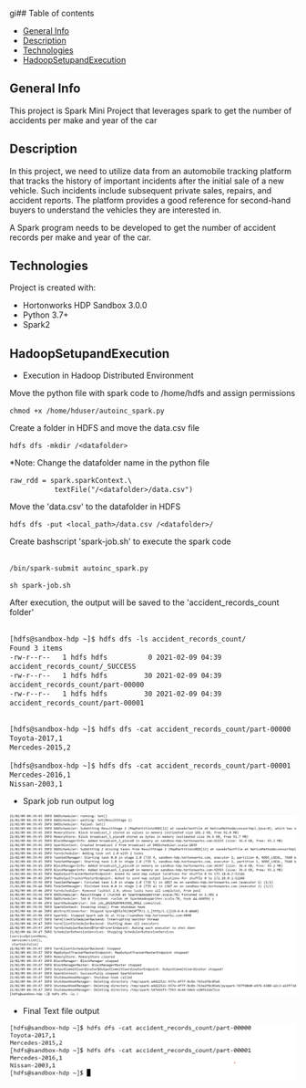gi## Table of contents
* [General Info](#general-info)
* [Description](#description)
* [Technologies](#technologies)
* [HadoopSetupandExecution](#hadoopsetupandexecution)

## General Info
This project is Spark Mini Project that leverages spark to get the number of accidents per make and year of the car

## Description
In this project, we need to utilize data from an automobile tracking platform that tracks the history of important incidents after the initial sale of a new vehicle. Such incidents include subsequent private sales, repairs, and accident reports. The platform provides a good reference for second-hand buyers to understand the vehicles they are interested in.

A Spark program needs to be developed to get the number of accident records per make and year of the car.


## Technologies
Project is created with:
* Hortonworks HDP Sandbox 3.0.0
* Python 3.7+
* Spark2


## HadoopSetupandExecution

* Execution in Hadoop Distributed Environment

Move the python file with spark code to /home/hdfs and assign permissions

```
chmod +x /home/hduser/autoinc_spark.py

```
Create a folder in HDFS and move the data.csv file

```
hdfs dfs -mkdir /<datafolder>

```
*Note: Change the datafolder name in the python file
```
raw_rdd = spark.sparkContext.\
           textFile("/<datafolder>/data.csv")
```
Move the 'data.csv' to the datafolder in HDFS

```
hdfs dfs -put <local_path>/data.csv /<datafolder>/

```
Create bashscript 'spark-job.sh' to execute the spark code

```

/bin/spark-submit autoinc_spark.py

```

```
sh spark-job.sh

```

After execution, the output will be saved to the 'accident_records_count folder'

```

[hdfs@sandbox-hdp ~]$ hdfs dfs -ls accident_records_count/                                                                                                                                                              
Found 3 items                                                                                                                                                                                                           
-rw-r--r--   1 hdfs hdfs          0 2021-02-09 04:39 accident_records_count/_SUCCESS
-rw-r--r--   1 hdfs hdfs         30 2021-02-09 04:39 accident_records_count/part-00000
-rw-r--r--   1 hdfs hdfs         30 2021-02-09 04:39 accident_records_count/part-00001                                                  

```

```

[hdfs@sandbox-hdp ~]$ hdfs dfs -cat accident_records_count/part-00000                     
Toyota-2017,1
Mercedes-2015,2                                                     
                                                                                                 
[hdfs@sandbox-hdp ~]$ hdfs dfs -cat accident_records_count/part-00001                                                                                                                                                   
Mercedes-2016,1                                                               
Nissan-2003,1 

```


* Spark job run output log

![Alt text](screenshot/spark_job_output.PNG?raw=true "SparkJobLog")

* Final Text file output

![Alt text](screenshot/outputfile.PNG?raw=true "Outputfile")
